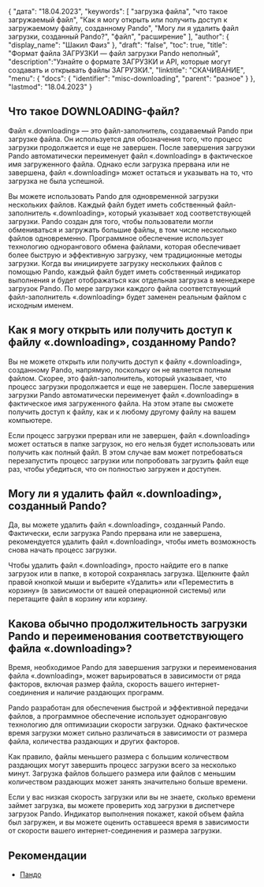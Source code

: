 {
"дата": "18.04.2023",
  "keywords": [
"загрузка файла",
"что такое загружаемый файл",
"Как я могу открыть или получить доступ к загружаемому файлу, созданному Pando",
"Могу ли я удалить файл загрузки, созданный Pando?",
"файл",
"расширение"
],
  "author": {
"display_name": "Шакил Фаиз"
},
"draft": "false",
"toc": true,
"title": "Формат файла ЗАГРУЗКИ — файл загрузки Pando неполный",
  "description":"Узнайте о формате ЗАГРУЗКИ и API, которые могут создавать и открывать файлы ЗАГРУЗКИ.",
"linktitle": "СКАЧИВАНИЕ",
  "menu": {
    "docs": {
      "identifier": "misc-downloading",
"parent": "разное"
}
},
"lastmod": "18.04.2023"
}

## Что такое DOWNLOADING-файл?

Файл «.downloading» — это файл-заполнитель, создаваемый Pando при загрузке файла. Он используется для обозначения того, что процесс загрузки продолжается и еще не завершен. После завершения загрузки Pando автоматически переименует файл «.downloading» в фактическое имя загруженного файла. Однако если загрузка прервана или не завершена, файл «.downloading» может остаться и указывать на то, что загрузка не была успешной.

Вы можете использовать Pando для одновременной загрузки нескольких файлов. Каждый файл будет иметь собственный файл-заполнитель «.downloading», который указывает ход соответствующей загрузки. Pando создан для того, чтобы пользователи могли обмениваться и загружать большие файлы, в том числе несколько файлов одновременно. Программное обеспечение использует технологию однорангового обмена файлами, которая обеспечивает более быструю и эффективную загрузку, чем традиционные методы загрузки. Когда вы инициируете загрузку нескольких файлов с помощью Pando, каждый файл будет иметь собственный индикатор выполнения и будет отображаться как отдельная загрузка в менеджере загрузок Pando. По мере загрузки каждого файла соответствующий файл-заполнитель «.downloading» будет заменен реальным файлом с исходным именем.

## Как я могу открыть или получить доступ к файлу «.downloading», созданному Pando?

Вы не можете открыть или получить доступ к файлу «.downloading», созданному Pando, напрямую, поскольку он не является полным файлом. Скорее, это файл-заполнитель, который указывает, что процесс загрузки продолжается и еще не завершен. После завершения загрузки Pando автоматически переименует файл «.downloading» в фактическое имя загруженного файла. На этом этапе вы сможете получить доступ к файлу, как и к любому другому файлу на вашем компьютере.

Если процесс загрузки прерван или не завершен, файл «.downloading» может остаться в папке загрузок, но его нельзя будет использовать или получить как полный файл. В этом случае вам может потребоваться перезапустить процесс загрузки или попробовать загрузить файл еще раз, чтобы убедиться, что он полностью загружен и доступен.

## Могу ли я удалить файл «.downloading», созданный Pando?

Да, вы можете удалить файл «.downloading», созданный Pando. Фактически, если загрузка Pando прервана или не завершена, рекомендуется удалить файл «.downloading», чтобы иметь возможность снова начать процесс загрузки.

Чтобы удалить файл «.downloading», просто найдите его в папке загрузок или в папке, в которой сохранялась загрузка. Щелкните файл правой кнопкой мыши и выберите «Удалить» или «Переместить в корзину» (в зависимости от вашей операционной системы) или перетащите файл в корзину или корзину.

## Какова обычно продолжительность загрузки Pando и переименования соответствующего файла «.downloading»?

Время, необходимое Pando для завершения загрузки и переименования файла «.downloading», может варьироваться в зависимости от ряда факторов, включая размер файла, скорость вашего интернет-соединения и наличие раздающих программ.

Pando разработан для обеспечения быстрой и эффективной передачи файлов, а программное обеспечение использует одноранговую технологию для оптимизации скорости загрузки. Однако фактическое время загрузки может сильно различаться в зависимости от размера файла, количества раздающих и других факторов.

Как правило, файлы меньшего размера с большим количеством раздающих могут завершить процесс загрузки всего за несколько минут. Загрузка файлов большего размера или файлов с меньшим количеством раздающих может занять значительно больше времени.

Если у вас низкая скорость загрузки или вы не знаете, сколько времени займет загрузка, вы можете проверить ход загрузки в диспетчере загрузок Pando. Индикатор выполнения покажет, какой объем файла был загружен, и вы можете оценить оставшееся время в зависимости от скорости вашего интернет-соединения и размера загрузки.

## Рекомендации
* [Пандо](https://download.cnet.com/Pando/3000-2196_4-10546621.html)

